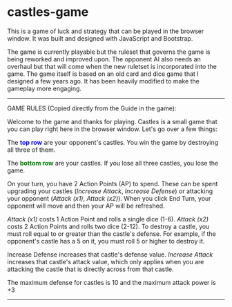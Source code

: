 # castles-game

This is a game of luck and strategy that can be played in the browser window. It was built and designed with JavaScript and Bootstrap.

The game is currently playable but the ruleset that governs the game is being reworked and improved upon. The opponent AI also needs an overhaul but that will come when the new ruletset is incorporated into the game. The game itself is based on an old card and dice game that I designed a few years ago. It has been heavily modified to make the gameplay more engaging.

----------

GAME RULES (Copied directly from the Guide in the game):

Welcome to the game and thanks for playing. Castles is a small game that you can play right here in the browser window. Let's go over a few things:

The <font color="blue"><b>top row</b></font> are your opponent's castles. You win the game by destroying all three of them.

The <font color="green"><b>bottom row</b></font> are your castles. If you lose all three castles, you lose the game.

On your turn, you have 2 Action Points (AP) to spend. These can be spent upgrading your castles (<i>Increase Attack</i>, <i>Increase Defense</i>) or attacking your opponent (<i>Attack (x1)</i>, <i>Attack (x2)</i>). When you click End Turn, your opponent will move and then your AP will be refreshed.
  
<i>Attack (x1)</i> costs 1 Action Point and rolls a single dice (1-6). <i>Attack (x2)</i> costs 2 Action Points and rolls two dice (2-12). To destroy a castle, you must roll equal to or greater than the castle's defense. For example, if the opponent's castle has a 5 on it, you must roll 5 or higher to destroy it.

Increase Defense</i> increases that castle's defense value. <i>Increase Attack</i> increases that castle's attack value, which only applies when you are attacking the castle that is directly across from that castle.

The maximum defense for castles is 10 and the maximum attack power is +3

----------
